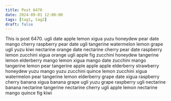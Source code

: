 ```yaml
---
title: Post 6470
date: 2024-09-01 12:00:00
tags: [tag1, tag2]
draft: false
---
```

This is post 6470.
ugli
date
apple
lemon
xigua
yuzu
honeydew
pear
date
mango
cherry
raspberry
pear
date
ugli
tangerine
watermelon
lemon
grape
ugli
yuzu
kiwi
nectarine
orange
date
nectarine
cherry
pear
date
raspberry
lemon
zucchini
xigua
orange
ugli
apple
fig
zucchini
honeydew
tangerine
lemon
elderberry
mango
lemon
xigua
mango
date
zucchini
mango
tangerine
lemon
pear
tangerine
apple
apple
apple
elderberry
strawberry
honeydew
yuzu
mango
yuzu
zucchini
quince
lemon
zucchini
xigua
watermelon
pear
tangerine
lemon
elderberry
grape
date
xigua
raspberry
cherry
banana
xigua
banana
grape
ugli
yuzu
grape
raspberry
ugli
nectarine
banana
nectarine
tangerine
nectarine
cherry
ugli
apple
lemon
nectarine
mango
quince
fig
kiwi
